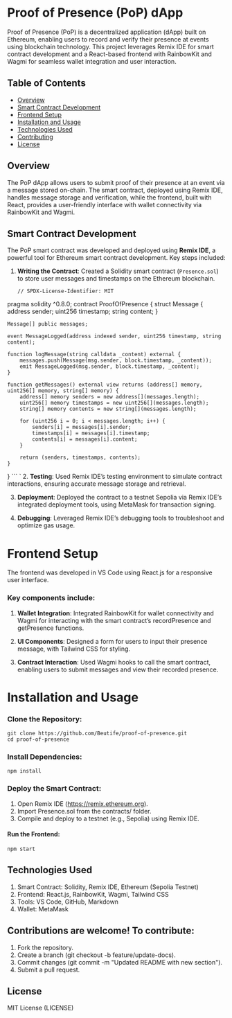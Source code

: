 # Proof of Presence (PoP) dApp

Proof of Presence (PoP) is a decentralized application (dApp) built on Ethereum, enabling users to record and verify their presence at events using blockchain technology. This project leverages Remix IDE for smart contract development and a React-based frontend with RainbowKit and Wagmi for seamless wallet integration and user interaction.

## Table of Contents
- [Overview](#overview)
- [Smart Contract Development](#smart-contract-development)
- [Frontend Setup](#frontend-setup)
- [Installation and Usage](#installation-and-usage)
- [Technologies Used](#technologies-used)
- [Contributing](#contributing)
- [License](#license)

## Overview
The PoP dApp allows users to submit proof of their presence at an event via a message stored on-chain. The smart contract, deployed using Remix IDE, handles message storage and verification, while the frontend, built with React, provides a user-friendly interface with wallet connectivity via RainbowKit and Wagmi.

## Smart Contract Development
The PoP smart contract was developed and deployed using **Remix IDE**, a powerful tool for Ethereum smart contract development. Key steps included:
1. **Writing the Contract**: Created a Solidity smart contract (`Presence.sol`) to store user messages and timestamps on the Ethereum blockchain.
   ```solidity
   // SPDX-License-Identifier: MIT
pragma solidity ^0.8.0;
contract ProofOfPresence {
    struct Message {
        address sender;
        uint256 timestamp;
        string content;
    }

    Message[] public messages;

    event MessageLogged(address indexed sender, uint256 timestamp, string content);

    function logMessage(string calldata _content) external {
        messages.push(Message(msg.sender, block.timestamp, _content));
        emit MessageLogged(msg.sender, block.timestamp, _content);
    }

    function getMessages() external view returns (address[] memory, uint256[] memory, string[] memory) {
        address[] memory senders = new address[](messages.length);
        uint256[] memory timestamps = new uint256[](messages.length);
        string[] memory contents = new string[](messages.length);

        for (uint256 i = 0; i < messages.length; i++) {
            senders[i] = messages[i].sender;
            timestamps[i] = messages[i].timestamp;
            contents[i] = messages[i].content;
        }

        return (senders, timestamps, contents);
    }
} 
``` `
2. **Testing**: Used Remix IDE’s testing environment to simulate contract interactions, ensuring accurate message storage and retrieval.

3. **Deployment**: Deployed the contract to a testnet Sepolia via Remix IDE’s integrated deployment tools, using MetaMask for transaction signing.

4. **Debugging**: Leveraged Remix IDE’s debugging tools to troubleshoot and optimize gas usage.

# Frontend Setup

The frontend was developed in VS Code using React.js for a responsive user interface. 

### Key components include:

1. **Wallet Integration**: Integrated RainbowKit for wallet connectivity and Wagmi for interacting with the smart contract’s recordPresence and getPresence functions.

2. **UI Components**: Designed a form for users to input their presence message, with Tailwind CSS for styling.

3. **Contract Interaction**: Used Wagmi hooks to call the smart contract, enabling users to submit messages and view their recorded presence.

# Installation and Usage

### Clone the Repository:
```
git clone https://github.com/Beutife/proof-of-presence.git
cd proof-of-presence
```
### Install Dependencies:
```
npm install
```
### Deploy the Smart Contract:

1. Open Remix IDE (https://remix.ethereum.org).
2. Import Presence.sol from the contracts/ folder.
3. Compile and deploy to a testnet (e.g., Sepolia) using Remix IDE.

#### Run the Frontend:
```
npm start
```
## Technologies Used

1. Smart Contract: Solidity, Remix IDE, Ethereum (Sepolia Testnet)
2. Frontend: React.js, RainbowKit, Wagmi, Tailwind CSS
3. Tools: VS Code, GitHub, Markdown
4. Wallet: MetaMask

## Contributions are welcome! To contribute:

1. Fork the repository.
2. Create a branch (git checkout -b feature/update-docs).
3. Commit changes (git commit -m "Updated README with new section").
4. Submit a pull request.

## License
MIT License (LICENSE)






